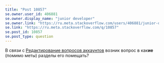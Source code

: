 ```yaml
---
title: "Post 10857"
se.owner.user_id: 406881
se.owner.display_name: "junior developer"
se.owner.link: "https://ru.meta.stackoverflow.com/users/406881/junior-developer"
se.link: "https://ru.meta.stackoverflow.com/q/10857"
se.post_id: 10857
se.post_type: question
---
```

<p>В связи с <a href="https://ru.stackoverflow.com/questions/1178430/%d0%a0%d0%b5%d0%b4%d0%b0%d0%ba%d1%82%d0%b8%d1%80%d0%be%d0%b2%d0%b0%d0%bd%d0%b8%d0%b5-%d0%b2%d0%be%d0%bf%d1%80%d0%be%d1%81%d0%be%d0%b2-%d0%b0%d0%ba%d0%ba%d0%b0%d1%83%d0%bd%d1%82%d0%be%d0%b2">Редактирование вопросов аккаунтов</a> возник вопрос в как<strong>ие</strong> (помимо меты) разделы его помещать?</p>

